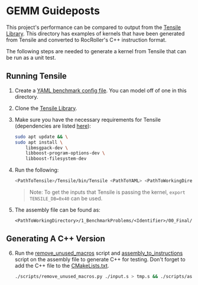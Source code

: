 # GEMM Guideposts

This project's performance can be compared to output from the [Tensile Library](https://github.com/ROCmSoftwarePlatform/Tensile).  This directory has examples of kernels that have been generated from Tensile and converted to RocRoller's C++ instruction format.

The following steps are needed to generate a kernel from Tensile that can be run as a unit test.

## Running Tensile

1. Create a [YAML benchmark config file](https://github.com/ROCmSoftwarePlatform/Tensile/wiki/Benchmark-Config-example). You can model off of one in this directory.

2. Clone the [Tensile Library](https://github.com/ROCmSoftwarePlatform/Tensile).

3. Make sure you have the necessary requirements for Tensile (dependencies are listed [here](https://github.com/ROCmSoftwarePlatform/Tensile/wiki/Dependencies)):

    ```bash
    sudo apt update && \
    sudo apt install \
        libmsgpack-dev \
        libboost-program-options-dev \
        libboost-filesystem-dev
    ```

4. Run the following:

    ```bash
    <PathToTensile>/Tensile/bin/Tensile <PathToYAML> <PathToWorkingDirectory>
    ```

    > Note:
    > To get the inputs that Tensile is passing the kernel, `export TENSILE_DB=0x40` can be used.

5. The assembly file can be found as:

    ```
    <PathToWorkingDirectory>/1_BenchmarkProblems/<Identifier>/00_Final/source/build_tmp/SOURCE/assembly/<KernelIdentifier>.s
    ```

## Generating A C++ Version

6. Run the [remove_unused_macros](../../../scripts/remove_unused_macros.py) script and [assembly_to_instructions](../../../scripts/assembly_to_instructions.py) script on the assembly file to generate C++ for testing.  Don't forget to add the C++ file to the [CMakeLists.txt](../../../CMakeLists.txt).

    ```bash
    ./scripts/remove_unused_macros.py ./input.s > tmp.s && ./scripts/assembly_to_instructions.py --leave_comments --instruction_list --ignore_registers --remove_name_label --function_name="kernel" tmp.s > out.cpp
    ```

